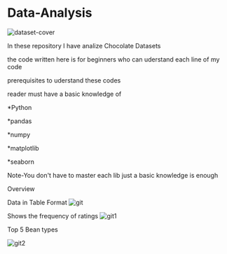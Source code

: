 # Data-Analysis

![dataset-cover](https://user-images.githubusercontent.com/65847158/133476937-6cea554f-ab27-4ea7-ab30-b6c7727e4688.jpg)

In these repository I have  analize Chocolate Datasets

the code written here is for beginners who can uderstand each line of my code

prerequisites to uderstand these codes

reader must have a basic knowledge of 

*Python

*pandas

*numpy

*matplotlib

*seaborn

Note-You don't have to master each lib just a basic knowledge is enough

Overview

Data in Table Format
![git](https://user-images.githubusercontent.com/65847158/133480562-f5f77919-f591-4984-8ee8-fa3e0a8c149a.PNG)

Shows the frequency of ratings
![git1](https://user-images.githubusercontent.com/65847158/133480813-74656698-6b93-4fa9-b23d-f68529a7151c.PNG)

Top 5 Bean types

![git2](https://user-images.githubusercontent.com/65847158/133481299-4304c092-636f-41d2-895f-624bd0c81348.PNG)




